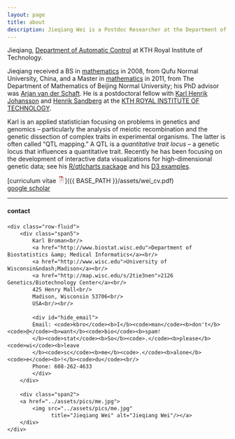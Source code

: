 ```yaml
---
layout: page
title: about
description: Jieqiang Wei is a Postdoc Researcher at the Department of Automatic Control, EECS, KTH Royal Institute of Technology，Sweden.
---
```


Jieqiang,
[Department of Automatic Control](https://www.kth.se/ac/department-of-automatic-control-1.788078)
at KTH Royal Institute of Technology.

Jieqiang received a BS in [mathematics](http://math.qfnu.edu.cn/)
in 2008, from Qufu Normal
University, China, and a
Master in [mathematics](http://math.english.bnu.edu.cn/) in 2011, from The Department of Mathematics of Beijing Normal University; his PhD advisor was
[Arjan van der Schaft](http://www.math.rug.nl/arjan/).
He is a postdoctoral fellow with [Karl Henrik Johansson](https://people.kth.se/~kallej/) and [Henrik Sandberg](https://people.kth.se/~hsan/) at the
[KTH ROYAL INSTITUTE OF TECHNOLOGY](https://www.kth.se/en).



Karl is an applied statistician focusing on problems in genetics and
genomics &ndash; particularly the analysis of meiotic recombination and the
genetic dissection of complex traits in experimental organisms. The
latter is often called &ldquo;QTL mapping.&rdquo; A QTL is a
_quantitative trait locus_ &ndash; a genetic locus that influences a
quantitative trait. Recently he has been focusing on the development
of interactive data visualizations for high-dimensional genetic data;
see his [R/qtlcharts package](http://kbroman.org/qtlcharts) and
his [D3 examples](http://www.biostat.wisc.edu/~kbroman/D3).

[curriculum vitae ![CV as pdf](icons16/pdf-icon.png)]({{ BASE_PATH }}/assets/wei_cv.pdf)<br/>
[google scholar](https://scholar.google.com/citations?user=5ClEDSoAAAAJ&hl=zh-CN)<br/>


---

<div class="container">
<h4><a name="contact"></a>contact</h4>

    <div class="row-fluid">
        <div class="span5">
            Karl Broman<br/>
            <a href="http://www.biostat.wisc.edu">Department of Biostatistics &amp; Medical Informatics</a><br/>
            <a href="http://www.wisc.edu">University of Wisconsin&ndash;Madison</a><br/>
            <a href="http://map.wisc.edu/s/2tie3nen">2126 Genetics/Biotechnology Center</a><br/>
            425 Henry Mall<br/>
            Madison, Wisconsin 53706<br/>
            USA<br/><br/>

            <div id="hide_email">
            Email: <code>kbro</code><b>I</b><code>man</code><b>don't</b><code>@</code><b>want</b><code>bio</code><b>spam!
            </b><code>stat</code><b>So</b><code>.</code><b>please</b><code>wi</code><b>leave
            </b><code>sc</code><b>me</b><code>.</code><b>alone</b><code>e</code><b>!</b><code>du</code><br/>
            Phone: 608-262-4633
            </div>
        </div>

        <div class="span2">
        <a href="../assets/pics/me.jpg">
            <img src="../assets/pics/me.jpg"
                  title="Jieqiang Wei" alt="Jieqiang Wei"/></a>
        </div>
    </div>
</div>
